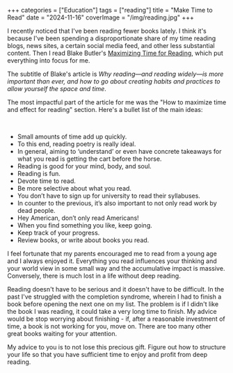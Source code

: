 +++
categories = ["Education"]
tags = ["reading"]
title = "Make Time to Read"
date = "2024-11-16"
coverImage = "/img/reading.jpg"
+++

I recently noticed that I've been reading fewer books lately. I think it's because I've been spending a disproportionate share of my time reading blogs, news sites, a certain social media feed, and other less substantial content. Then I read Blake Butler's <a target="_blank" href="https://blakebutler.substack.com/p/maximizing-time-for-reading?ref=thebrowser.com">Maximizing Time for Reading</a>, which put everything into focus for me.

<!--more-->

The subtitle of Blake's article is *Why reading—and reading widely—is more important than ever, and how to go about creating habits and practices to allow yourself the space and time*.

The most impactful part of the article for me was the "How to maximize time and effect for reading" section. Here's a bullet list of the main ideas:

<br>

- Small amounts of time add up quickly.
- To this end, reading poetry is really ideal.
- In general, aiming to ‘understand’ or even have concrete takeaways for what you read is getting the cart before the horse.
- Reading is good for your mind, body, and soul.
- Reading is fun.
- Devote time to read.
- Be more selective about what you read.
- You don’t have to sign up for university to read their syllabuses.
- In counter to the previous, it’s also important to not only read work by dead people. 
- Hey American, don’t only read Americans!
- When you find something you like, keep going.
- Keep track of your progress.
- Review books, or write about books you read.

I feel fortunate that my parents encouraged me to read from a young age and I always enjoyed it. Everything you read influences your thinking and your world view in some small way and the accumulative impact is massive. Conversely, there is much lost in a life without deep reading.

Reading doesn't have to be serious and it doesn't have to be difficult. In the past I've struggled with the completion syndrome, wherein I had to finish a book before opening the next one on my list. The problem is if I didn't like the book I was reading, it could take a very long time to finish. My advice would be stop worrying about finishing - if, after a reasonable investment of time, a book is not working for you, move on. There are too many other great books waiting for your attention.

My advice to you is to not lose this precious gift. Figure out how to structure your life so that you have sufficient time to enjoy and profit from deep reading.
